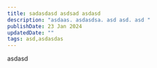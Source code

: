 ```yaml
---
title: sadasdasd asdsad asdasd
description: "asdaas. asdasdsa. asd asd. asd "
publishDate: 23 Jan 2024
updatedDate: ""
tags: asd,asdasdas
---
```

asdasd